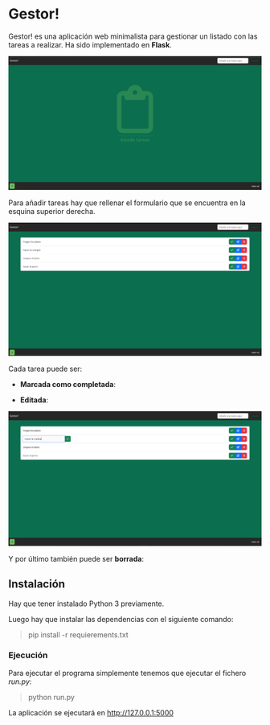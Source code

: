 ﻿# Gestor!

Gestor! es una aplicación web minimalista para gestionar un listado con las tareas a realizar. Ha sido implementado en __Flask__.

![inicio](img/inicio.png)

Para añadir tareas hay que rellenar el formulario que se encuentra en la esquina superior derecha.

![tareas](img/tareas.png)

Cada tarea puede ser:

- **Marcada como completada**:

- **Editada**:

![editada](img/editada.png)

Y por último también puede ser **borrada**:

## Instalación

Hay que tener instalado Python 3 previamente.

Luego hay que instalar las dependencias con el siguiente comando:

> pip install -r requierements.txt

### Ejecución

Para ejecutar el programa simplemente tenemos que ejecutar el fichero _run.py_:

> python run.py

La aplicación se ejecutará en http://127.0.0.1:5000
